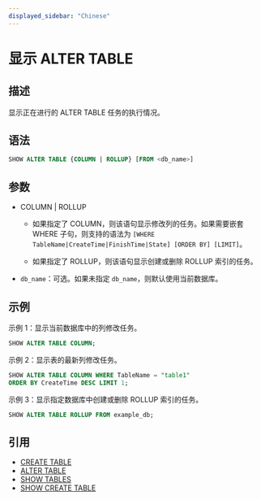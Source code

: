 ```yaml
---
displayed_sidebar: "Chinese"
---
```


# 显示 ALTER TABLE

## 描述

显示正在进行的 ALTER TABLE 任务的执行情况。

## 语法

```sql
SHOW ALTER TABLE {COLUMN | ROLLUP} [FROM <db_name>]
```

## 参数

- COLUMN | ROLLUP

  - 如果指定了 COLUMN，则该语句显示修改列的任务。如果需要嵌套 WHERE 子句，则支持的语法为 `[WHERE TableName|CreateTime|FinishTime|State] [ORDER BY] [LIMIT]`。

  - 如果指定了 ROLLUP，则该语句显示创建或删除 ROLLUP 索引的任务。

- `db_name`：可选。如果未指定 `db_name`，则默认使用当前数据库。

## 示例

示例 1：显示当前数据库中的列修改任务。

```sql
SHOW ALTER TABLE COLUMN;
```

示例 2：显示表的最新列修改任务。

```sql
SHOW ALTER TABLE COLUMN WHERE TableName = "table1"
ORDER BY CreateTime DESC LIMIT 1;
 ```

示例 3：显示指定数据库中创建或删除 ROLLUP 索引的任务。

```sql
SHOW ALTER TABLE ROLLUP FROM example_db;
````

## 引用

- [CREATE TABLE](../data-definition/CREATE_TABLE.md)
- [ALTER TABLE](../data-definition/ALTER_TABLE.md)
- [SHOW TABLES](../data-manipulation/SHOW_TABLES.md)
- [SHOW CREATE TABLE](../data-manipulation/SHOW_CREATE_TABLE.md)